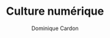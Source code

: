 ---
title: Culture numérique
slug: culture-numerique
author: Dominique Cardon
cover: culture-numerique.jpeg
summary: L'entrée du numérique dans nos sociétés est souvent comparée aux grandes
  ruptures technologiques des révolutions industrielles. En réalité, c'est avec l'invention
  de l'imprimerie que la comparaison s’impose, car la révolu­tion digitale est avant
  tout d’ordre cognitif. Elle est venue insérer des connaissances et des informations
  dans tous les aspects de nos vies. Jusqu’aux machines, qu’elle est en train de rendre
  intelligentes. Si nous fabri­quons le numérique, il nous fabrique aussi. Voilà pourquoi
  il est indispensable que nous nous forgions une culture numérique.
importance: Le livre phare pour tous les étudiants MMI&nbsp;! La lecture est facile
  et le contenu passionnant
site: https://www.cairn.info/culture-numerique--9782724623659.htm
isbn: 9782724623659
mandatory: true
paths:
- "/competences/comprendre"
- "/competences/concevoir"
- "/competences/exprimer"
- "/competences/developper"
- "/competences/entreprendre"
- "/parcours/strategie-de-communication-numerique-et-design-d-experience"
- "/parcours/creation-numerique"
- "/parcours/developpement-web-et-dispositifs-interactifs"
- "/ateliers/mmi-workshop"
---